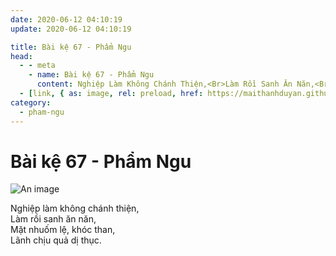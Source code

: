 ```yaml
---
date: 2020-06-12 04:10:19
update: 2020-06-12 04:10:19

title: Bài kệ 67 - Phẩm Ngu
head:
  - - meta
    - name: Bài kệ 67 - Phẩm Ngu
      content: Nghiệp Làm Không Chánh Thiện,<Br>Làm Rồi Sanh Ăn Năn,<Br>Mặt Nhuốm Lệ, Khóc Than,<Br>Lãnh Chịu Quả Dị Thục.<Br>
  - [link, { as: image, rel: preload, href: https://maithanhduyan.github.io/kinh-phap-cu/img/pham-ngu/pham-ngu-067.jpg }]
category:
  - pham-ngu
---
```


# Bài kệ 67 - Phẩm Ngu

![An image](/img/pham-ngu/pham-ngu-067.jpg)

Nghiệp làm không chánh thiện,<br>Làm rồi sanh ăn năn,<br>Mặt nhuốm lệ, khóc than,<br>Lãnh chịu quả dị thục.<br>
